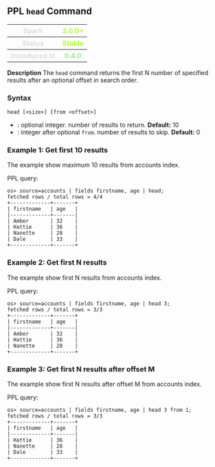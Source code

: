 ## PPL `head` Command

<table>
  <tr>
    <th style="color:gainsboro;">Spark</th>
    <th style="color:greenyellow;">3.0.0+ </th>
  </tr>
  <tr>
    <th style="color:gainsboro;">Status</th>
    <th style="color:greenyellow;">Stable</th>
  </tr>
  <tr>
    <th style="color:gainsboro;">Introduced In</th>
    <th style="color:lightgreen;">0.4.0</th>
  </tr>
</table>

**Description**
The ``head`` command returns the first N number of specified results after an optional offset in search order.


### Syntax
`head [<size>] [from <offset>]`

* <size>: optional integer. number of results to return. **Default:** 10
* <offset>: integer after optional ``from``. number of results to skip. **Default:** 0

### Example 1: Get first 10 results

The example show maximum 10 results from accounts index.

PPL query:

    os> source=accounts | fields firstname, age | head;
    fetched rows / total rows = 4/4
    +-------------+-------+
    | firstname   | age   |
    |-------------+-------|
    | Amber       | 32    |
    | Hattie      | 36    |
    | Nanette     | 28    |
    | Dale        | 33    |
    +-------------+-------+

### Example 2: Get first N results

The example show first N results from accounts index.

PPL query:

    os> source=accounts | fields firstname, age | head 3;
    fetched rows / total rows = 3/3
    +-------------+-------+
    | firstname   | age   |
    |-------------+-------|
    | Amber       | 32    |
    | Hattie      | 36    |
    | Nanette     | 28    |
    +-------------+-------+

### Example 3: Get first N results after offset M

The example show first N results after offset M from accounts index.

PPL query:

    os> source=accounts | fields firstname, age | head 3 from 1;
    fetched rows / total rows = 3/3
    +-------------+-------+
    | firstname   | age   |
    |-------------+-------|
    | Hattie      | 36    |
    | Nanette     | 28    |
    | Dale        | 33    |
    +-------------+-------+
